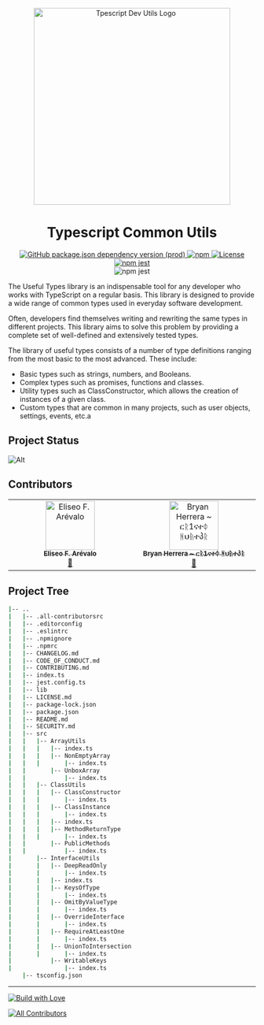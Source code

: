 <p align="center">
    <img src="https://typescript-dev-utils.netlify.app/assets/img/LOGO-BANNER.png" align="center" width="400px" alt="Tpescript Dev Utils Logo">
</p>
<div align="center">
  <h1>
    Typescript Common Utils
  </h1>
</div>
<div align="center">
  <a align="center" href="https://www.npmjs.com/package/typescript">
    <img alt="GitHub package.json dependency version (prod)" src="https://img.shields.io/github/package-json/dependency-version/bryan-herrera-dev/typescript-common-utils/typescript">
  </a>
  <a align="center" href="https://www.npmjs.com/package/typescript-dev-utils?activeTab=readme">
    <img alt="npm" src="https://img.shields.io/npm/v/typescript-dev-utils.svg?style=flat-square">
  </a>
  <a align="center" href="https://github.com/Bryan-Herrera-DEV/typescript-common-utils/blob/main/LICENSE.md">
    <img alt="License" src="https://img.shields.io/github/license/bryan-herrera-dev/typescript-common-utils.svg">
  </a>
  <a align="center" href="https://typescript-dev-utils.netlify.app/#/">
    <img alt="npm jest" src="https://img.shields.io/website?up_message=Documentation&url=https%3A%2F%2Ftypescript-dev-utils.netlify.app%2F%23%2F">
  </a>
  <div align="center">
    <img alt="npm jest" src="https://github.com/Bryan-Herrera-DEV/typescript-common-utils/workflows/CodeQL/badge.svg">
  </div>
</div>

The Useful Types library is an indispensable tool for any developer who works with TypeScript on a regular basis. This library is designed to provide a wide range of common types used in everyday software development.

Often, developers find themselves writing and rewriting the same types in different projects. This library aims to solve this problem by providing a complete set of well-defined and extensively tested types.

The library of useful types consists of a number of type definitions ranging from the most basic to the most advanced. These include:

- Basic types such as strings, numbers, and Booleans.
- Complex types such as promises, functions and classes.
- Utility types such as ClassConstructor, which allows the creation of instances of a given class.
- Custom types that are common in many projects, such as user objects, settings, events, etc.a

## Project Status

![Alt](https://repobeats.axiom.co/api/embed/f12386845c45e3ad38341c8c31f11785d753a922.svg "Repobeats analytics image")

## Contributors
<!-- ALL-CONTRIBUTORS-LIST:START - Do not remove or modify this section -->
<!-- prettier-ignore-start -->
<!-- markdownlint-disable -->
<table>
  <tbody>
    <tr>
      <td align="center" valign="top" width="14.28%"><a href="https://eliseodesign.github.io/"><img src="https://avatars.githubusercontent.com/u/96401071?v=4?s=100" width="100px;" alt="Eliseo F. Arévalo"/><br /><sub><b>Eliseo F. Arévalo</b></sub></a><br /><a href="https://github.com/Bryan-Herrera-DEV/typescript-common-utils/commits?author=eliseodesign" title="Documentation">📖</a></td>
      <td align="center" valign="top" width="14.28%"><a href="https://bryan-herrera.netlify.app/"><img src="https://avatars.githubusercontent.com/u/50712646?v=4?s=100" width="100px;" alt="Bryan Herrera ~ ርᚱ1ናተᛰ ᚻህᚥተპᚱ"/><br /><sub><b>Bryan Herrera ~ ርᚱ1ናተᛰ ᚻህᚥተპᚱ</b></sub></a><br /><a href="#maintenance-Bryan-Herrera-DEV" title="Maintenance">🚧</a></td>
    </tr>
  </tbody>
</table>

<!-- markdownlint-restore -->
<!-- prettier-ignore-end -->

<!-- ALL-CONTRIBUTORS-LIST:END -->
<!-- markdownlint-disable -->

<!-- markdownlint-restore -->
<!-- prettier-ignore-end -->

<!-- ALL-CONTRIBUTORS-LIST:END -->

## Project Tree
<!-- markdownlint-project-tree -->

```bash
|-- ..
|   |-- .all-contributorsrc
|   |-- .editorconfig
|   |-- .eslintrc
|   |-- .npmignore
|   |-- .npmrc
|   |-- CHANGELOG.md
|   |-- CODE_OF_CONDUCT.md
|   |-- CONTRIBUTING.md
|   |-- index.ts
|   |-- jest.config.ts
|   |-- lib
|   |-- LICENSE.md
|   |-- package-lock.json
|   |-- package.json
|   |-- README.md
|   |-- SECURITY.md
|   |-- src
|   |   |-- ArrayUtils
|   |   |   |-- index.ts
|   |   |   |-- NonEmptyArray
|   |   |       |-- index.ts
|   |       |-- UnboxArray
|   |           |-- index.ts
|   |   |-- ClassUtils
|   |   |   |-- ClassConstructor
|   |   |       |-- index.ts
|   |   |   |-- ClassInstance
|   |   |       |-- index.ts
|   |   |   |-- index.ts
|   |   |   |-- MethodReturnType
|   |   |       |-- index.ts
|   |       |-- PublicMethods
|   |           |-- index.ts
|       |-- InterfaceUtils
|       |   |-- DeepReadOnly
|       |       |-- index.ts
|       |   |-- index.ts
|       |   |-- KeysOfType
|       |       |-- index.ts
|       |   |-- OmitByValueType
|       |       |-- index.ts
|       |   |-- OverrideInterface
|       |       |-- index.ts
|       |   |-- RequireAtLeastOne
|       |       |-- index.ts
|       |   |-- UnionToIntersection
|       |       |-- index.ts
|           |-- WritableKeys
|               |-- index.ts
    |-- tsconfig.json

```

<!-- end-markdownlint-project-tree -->
<hr>

<a align="center" href="https://github.com/Bryan-Herrera-DEV">
  <img alt="Build with Love" src="http://ForTheBadge.com/images/badges/built-with-love.svg">
</a>

<!-- ALL-CONTRIBUTORS-BADGE:START - Do not remove or modify this section -->
[![All Contributors](https://img.shields.io/badge/all_contributors-2-orange.svg?style=flat-square)](#contributors-)
<!-- ALL-CONTRIBUTORS-BADGE:END -->
